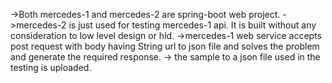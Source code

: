 ->Both mercedes-1 and mercedes-2 are spring-boot web project.
->mercedes-2 is just used for testing mercedes-1 api. It is built without any consideration to low level design or hld.
->mercedes-1 web service accepts post request with body having String url to json file and solves the problem and generate
the required response.
-> the sample to a json file used in the testing is uploaded.
